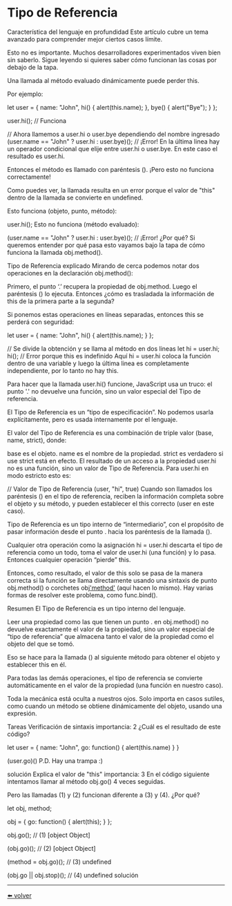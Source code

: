 # Tipo de Referencia

Característica del lenguaje en profundidad
Este artículo cubre un tema avanzado para comprender mejor ciertos casos límite.

Esto no es importante. Muchos desarrolladores experimentados viven bien sin saberlo. Sigue leyendo si quieres saber cómo funcionan las cosas por debajo de la tapa.

Una llamada al método evaluado dinámicamente puede perder this.

Por ejemplo:

let user = {
  name: "John",
  hi() { alert(this.name); },
  bye() { alert("Bye"); }
};

user.hi(); // Funciona

// Ahora llamemos a user.hi o user.bye dependiendo del nombre ingresado
(user.name == "John" ? user.hi : user.bye)(); // ¡Error!
En la última linea hay un operador condicional que elije entre user.hi o user.bye. En este caso el resultado es user.hi.

Entonces el método es llamado con paréntesis (). ¡Pero esto no funciona correctamente!

Como puedes ver, la llamada resulta en un error porque el valor de "this" dentro de la llamada se convierte en undefined.

Esto funciona (objeto, punto, método):

user.hi();
Esto no funciona (método evaluado):

(user.name == "John" ? user.hi : user.bye)(); // ¡Error!
¿Por qué? Si queremos entender por qué pasa esto vayamos bajo la tapa de cómo funciona la llamada obj.method().

Tipo de Referencia explicado
Mirando de cerca podemos notar dos operaciones en la declaración obj.method():

Primero, el punto ‘.’ recupera la propiedad de obj.method.
Luego el paréntesis () lo ejecuta.
Entonces ¿cómo es trasladada la información de this de la primera parte a la segunda?

Si ponemos estas operaciones en líneas separadas, entonces this se perderá con seguridad:

let user = {
  name: "John",
  hi() { alert(this.name); }
};

// Se divide la obtención y se llama al método en dos lineas
let hi = user.hi;
hi(); // Error porque this es indefinido
Aquí hi = user.hi coloca la función dentro de una variable y luego la última linea es completamente independiente, por lo tanto no hay this.

Para hacer que la llamada user.hi() funcione, JavaScript usa un truco: el punto '.' no devuelve una función, sino un valor especial del Tipo de referencia.

El Tipo de Referencia es un “tipo de especificación”. No podemos usarla explícitamente, pero es usada internamente por el lenguaje.

El valor del Tipo de Referencia es una combinación de triple valor (base, name, strict), donde:

base es el objeto.
name es el nombre de la propiedad.
strict es verdadero si use strict está en efecto.
El resultado de un acceso a la propiedad user.hi no es una función, sino un valor de Tipo de Referencia. Para user.hi en modo estricto esto es:

// Valor de Tipo de Referencia
(user, "hi", true)
Cuando son llamados los paréntesis () en el tipo de referencia, reciben la información completa sobre el objeto y su método, y pueden establecer el this correcto (user en este caso).

Tipo de Referencia es un tipo interno de “intermediario”, con el propósito de pasar información desde el punto . hacia los paréntesis de la llamada ().

Cualquier otra operación como la asignación hi = user.hi descarta el tipo de referencia como un todo, toma el valor de user.hi (una función) y lo pasa. Entonces cualquier operación “pierde” this.

Entonces, como resultado, el valor de this solo se pasa de la manera correcta si la función se llama directamente usando una sintaxis de punto obj.method() o corchetes obj['method']() (aquí hacen lo mismo). Hay varias formas de resolver este problema, como func.bind().

Resumen
El Tipo de Referencia es un tipo interno del lenguaje.

Leer una propiedad como las que tienen un punto . en obj.method() no devuelve exactamente el valor de la propiedad, sino un valor especial de “tipo de referencia” que almacena tanto el valor de la propiedad como el objeto del que se tomó.

Eso se hace para la llamada () al siguiente método para obtener el objeto y establecer this en él.

Para todas las demás operaciones, el tipo de referencia se convierte automáticamente en el valor de la propiedad (una función en nuestro caso).

Toda la mecánica está oculta a nuestros ojos. Solo importa en casos sutiles, como cuando un método se obtiene dinámicamente del objeto, usando una expresión.

Tareas
Verificación de sintaxis
importancia: 2
¿Cuál es el resultado de este código?

let user = {
  name: "John",
  go: function() { alert(this.name) }
}

(user.go)()
P.D. Hay una trampa :)

solución
Explica el valor de "this"
importancia: 3
En el código siguiente intentamos llamar al método obj.go() 4 veces seguidas.

Pero las llamadas (1) y (2) funcionan diferente a (3) y (4). ¿Por qué?

let obj, method;

obj = {
  go: function() { alert(this); }
};

obj.go();               // (1) [object Object]

(obj.go)();             // (2) [object Object]

(method = obj.go)();    // (3) undefined

(obj.go || obj.stop)(); // (4) undefined
solución

---
[⬅️ volver](https://github.com/VictorHugoAguilar/javascript-interview-questions-explained/blob/main/theory/js-misc/readme.md)
